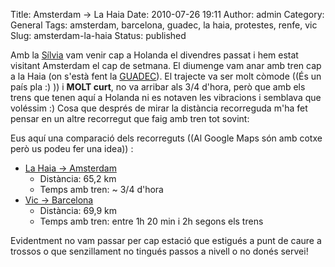 Title: Amsterdam -> La Haia
Date: 2010-07-26 19:11
Author: admin
Category: General
Tags: amsterdam, barcelona, guadec, la haia, protestes, renfe, vic
Slug: amsterdam-la-haia
Status: published

Amb la [Sílvia](http://silvia.badall.net "Bloc personal de la Sílvia") vam venir cap a Holanda el divendres passat i hem estat visitant Amsterdam el cap de setmana. El diumenge vam anar amb tren cap a la Haia (on s'està fent la [GUADEC](http://www.guadec.org "Website of the GNOME users and developers european conference")). El trajecte va ser molt còmode ((És un país pla :) )) i **MOLT curt**, no va arribar als 3/4 d'hora, però que amb els trens que tenen aquí a Holanda ni es notaven les vibracions i semblava que voléssim :) Cosa que després de mirar la distància recorreguda m'ha fet pensar en un altre recorregut que faig amb tren tot sovint:

Eus aquí una comparació dels recorreguts ((Al Google Maps són amb cotxe però us podeu fer una idea)) :

- [La Haia → Amsterdam](http://maps.google.cat/maps?f=d&source=s_d&saddr=Amsterdam,+Pa%C3%AFsos+Baixos&daddr=La+Haia,+Pa%C3%AFsos+Baixos&hl=ca&geocode=FSkpHwMdN6FKAClN_N7pjwnGRzGQdB6NWt4ABA%3BFdGmGgMdVdJBAClxvZhCL7fFRzEQbB6NWt4ABA&mra=ls&sll=52.078289,4.313685&sspn=0.114363,0.305557&g=Den+Haag,+Nederland&ie=UTF8&z=10 "Distància entre La Haia i Amsterdam amb cotxe")
  - Distància: 65,2 km
  - Temps amb tren: ~ 3/4 d'hora
- [Vic → Barcelona](http://maps.google.cat/maps?f=d&source=s_d&saddr=Vic,+Catalunya&daddr=Barcelona&hl=ca&geocode=FTPOfwIdDmYiAClzYEtKHCelEjFsOsmUG41DiQ%3BFY2HdwIdPxwhACn1KO0mcZikEjEwA6Qh4PoABA&mra=ls&sll=41.387917,2.169919&sspn=0.139607,0.305557&g=barcelona,+catalunya&ie=UTF8&z=10 "Distància entre Vic i Barcelona amb cotxe")
  - Distància: 69,9 km
  - Temps amb tren: entre 1h 20 min i 2h segons els trens

Evidentment no vam passar per cap estació que estigués a punt de caure a trossos o que senzillament no tingués passos a nivell o no donés servei!
